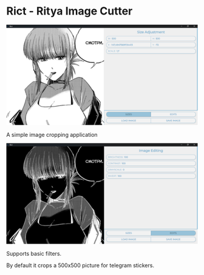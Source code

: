 # Rict - Ritya Image Cutter

![image](screenshots/1.png)

A simple image cropping application

![image](screenshots/2.png)

Supports basic filters.

By default it crops a 500x500 picture for telegram stickers.
